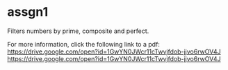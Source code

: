 # assgn1
Filters numbers by prime, composite and perfect.

For more information, click the following link to a pdf: https://drive.google.com/open?id=1GwYN0JWcr11cTwvjfdob-jjvo6rwOV4J
 https://drive.google.com/open?id=1GwYN0JWcr11cTwvjfdob-jjvo6rwOV4J
